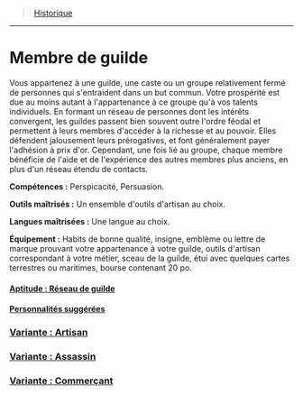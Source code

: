 ﻿---
!BackgroundItem
Abilities: Perspicacité, Persuasion.
MasteredTools: Un ensemble d'outils d'artisan au choix.
MasteredLanguages: Une langue au choix.
Equipment: Habits de bonne qualité, insigne, emblème ou lettre de marque prouvant votre appartenance à votre guilde, outils d'artisan correspondant à votre métier, sceau de la guilde, étui avec quelques cartes terrestres ou maritimes, bourse contenant 20 po.
Id: background_membredeguilde_hd.md#membre-de-guilde
RootId: background_membredeguilde_hd.md
ParentLink: backgrounds_hd.md
Name: Membre de guilde
ParentName: Historique
NameLevel: 1
Attributes: {}
---
>  [Historique](hd_backgrounds.md)

---


# Membre de guilde

Vous appartenez à une guilde, une caste ou un groupe relativement fermé de personnes qui s'entraident dans un but commun. Votre prospérité est due au moins autant à l'appartenance à ce groupe qu'à vos talents individuels. En formant un réseau de personnes dont les intérêts convergent, les guildes passent bien souvent outre l'ordre féodal et permettent à leurs membres d'accéder à la richesse et au pouvoir. Elles défendent jalousement leurs prérogatives, et font généralement payer l'adhésion à prix d'or. Cependant, une fois lié au groupe, chaque membre bénéficie de l'aide et de l'expérience des autres membres plus anciens, en plus d'un réseau étendu de contacts.

**Compétences :** Perspicacité, Persuasion.

**Outils maîtrisés :** Un ensemble d'outils d'artisan au choix.

**Langues maîtrisées :** Une langue au choix.

**Équipement :** Habits de bonne qualité, insigne, emblème ou lettre de marque prouvant votre appartenance à votre guilde, outils d'artisan correspondant à votre métier, sceau de la guilde, étui avec quelques cartes terrestres ou maritimes, bourse contenant 20 po.



#### [Aptitude : Réseau de guilde](hd_background_membredeguilde_aptitude_reseau_de_guilde.md)



#### [Personnalités suggérées](hd_background_membredeguilde_personnalites_suggerees.md)



### [Variante : Artisan](hd_background_membredeguilde_variante_artisan.md)



### [Variante : Assassin](hd_background_membredeguilde_variante_assassin.md)



### [Variante : Commerçant](hd_background_membredeguilde_variante_commercant.md)

